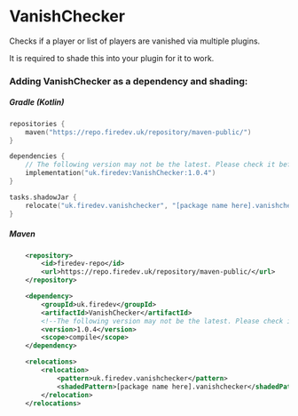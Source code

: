 # VanishChecker
Checks if a player or list of players are vanished via multiple plugins.

It is required to shade this into your plugin for it to work.

### Adding VanishChecker as a dependency and shading:

##### Gradle (Kotlin)
```kotlin
repositories {
    maven("https://repo.firedev.uk/repository/maven-public/")
}

dependencies {
    // The following version may not be the latest. Please check it before using.
    implementation("uk.firedev:VanishChecker:1.0.4")
}

tasks.shadowJar {
    relocate("uk.firedev.vanishchecker", "[package name here].vanishchecker")
}
```

##### Maven
```xml
    <repository>
        <id>firedev-repo</id>
        <url>https://repo.firedev.uk/repository/maven-public/</url>
    </repository>

    <dependency>
        <groupId>uk.firedev</groupId>
        <artifactId>VanishChecker</artifactId>
        <!--The following version may not be the latest. Please check it before using.-->
        <version>1.0.4</version>
        <scope>compile</scope>
    </dependency>

    <relocations>
        <relocation>
            <pattern>uk.firedev.vanishchecker</pattern>
            <shadedPattern>[package name here].vanishchecker</shadedPattern>
        </relocation>
    </relocations>
```
